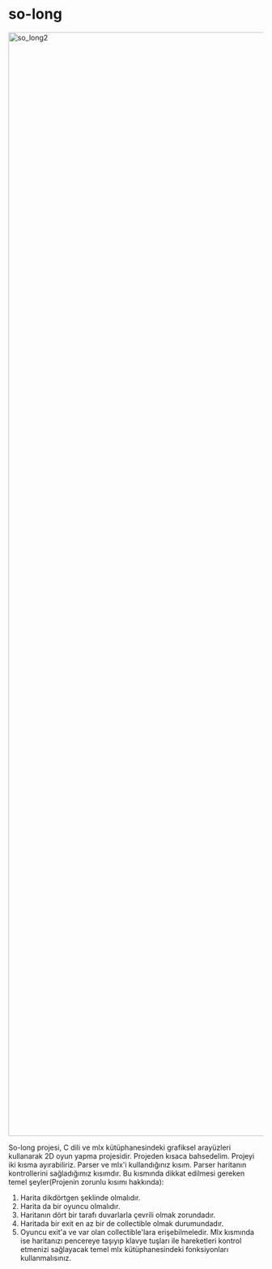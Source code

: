 # so-long
<img width="2178" alt="so_long2" src="https://github.com/yildizozcan/so-long/assets/129951908/eefab910-1539-4979-a738-e3983227e015">

So-long projesi, C dili ve mlx kütüphanesindeki grafiksel arayüzleri kullanarak 2D oyun yapma projesidir. Projeden kısaca bahsedelim.
Projeyi iki kısma ayırabiliriz. Parser ve mlx'i kullandığınız kısım.
Parser haritanın kontrollerini sağladığımız kısımdır. Bu kısmında dikkat edilmesi gereken temel şeyler(Projenin zorunlu kısımı hakkında):
1. Harita dikdörtgen şeklinde olmalıdır.
2. Harita da bir oyuncu olmalıdır.
3. Haritanın dört bir tarafı duvarlarla çevrili olmak zorundadır.
4. Haritada bir exit en az bir de collectible olmak durumundadır.
5. Oyuncu exit'a ve var olan collectible'lara erişebilmeledir.
Mlx kısmında ise haritanızı pencereye taşıyıp klavye tuşları ile hareketleri kontrol etmenizi sağlayacak temel mlx kütüphanesindeki fonksiyonları kullanmalısınız.
